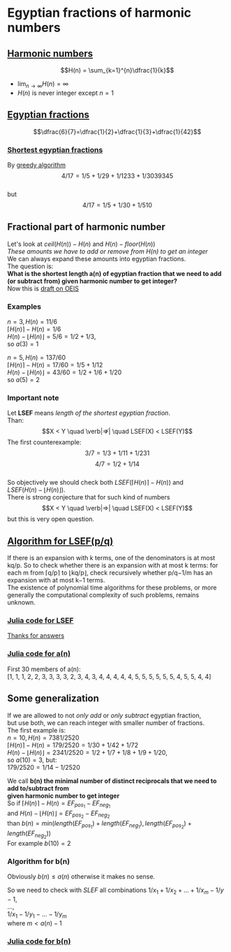 # Egyptian fractions of harmonic numbers
## [Harmonic numbers](https://en.wikipedia.org/wiki/Harmonic_number)   
$$H(n) = \sum_{k=1}^{n}\dfrac{1}{k}$$  
- $\lim_{n \to \infty} H(n) = \infty$
- $H(n)$ is never integer except $n = 1$ 
## [Egyptian fractions](https://en.wikipedia.org/wiki/Egyptian_fraction)
$$\dfrac{6}{7}=\dfrac{1}{2}+\dfrac{1}{3}+\dfrac{1}{42}$$
###  [Shortest egyptian fractions](https://r-knott.surrey.ac.uk/Fractions/egyptian.html#section6.1) 
By [greedy algorithm](https://r-knott.surrey.ac.uk/Fractions/egyptian.html#section5) 
$$4/17 = 1/5 + 1/29 + 1/1233 + 1/3039345$$  
but  
$$4/17 = 1/5 + 1/30 + 1/510$$
## Fractional part of harmonic number
Let's look at $ceil(H(n))-H(n)$ and  $H(n)-floor(H(n))$  
*These amounts we have to add or remove from H(n) to get an integer*  
We can always expand these amounts into egyptian fractions.  
The question is:  
**What is the shortest length a(n) of egyptian fraction that we need to add (or subtract from) given harmonic number to get integer?**  
Now this is [draft on OEIS](https://oeis.org/draft/A363937)  
### Examples
$n=3, H(n)=11/6$  
$\lceil H(n)\rceil-H(n)=1/6$  
$H(n)-\lfloor H(n)\rfloor=5/6=1/2+1/3$,  
so $a(3)=1$  

$n=5, H(n)=137/60$  
$\lceil H(n)\rceil-H(n) = 17/60 = 1/5 + 1/12$  
$H(n)-\lfloor H(n)\rfloor = 43/60 = 1/2 + 1/6 + 1/20$  
so $a(5)=2$  
### Important note
Let **LSEF** means *length of the shortest egyptian fraction*.  
Than:  
$$X < Y \quad \verb|⇏| \quad LSEF(X) < LSEF(Y)$$
The first counterexample:  
$$3/7 = 1/3 + 1/11 + 1/231$$ 
$$4/7 = 1/2 + 1/14$$  
So objectively we should check both $LSEF(\lceil H(n)\rceil-H(n))$ and   
$LSEF(H(n)-\lfloor H(n)\rfloor)$.  
There is strong conjecture that for such kind of numbers  
$$X < Y \quad \verb|⇒| \quad LSEF(X) < LSEF(Y)$$
but this is very open question.  
## [Algorithm for LSEF(p/q)](https://mathoverflow.net/questions/308385/what-is-the-shortest-length-of-an-egyptian-fraction-expansion-for-a-given-p-q)
If there is an expansion with k terms, one of the denominators is at most kq/p. 
So to check whether there is an expansion with at most k terms: for each m from ⌈q/p⌉ to ⌊kq/p⌋, check recursively whether p/q−1/m has an expansion with at most k−1 terms.  
The existence of polynomial time algorithms for these problems, or more generally the computational complexity of such problems, remains unknown.
### [Julia code for LSEF](https://github.com/lesobrod/egyptian-fractions/blob/main/FindLSEF.jl)
[Thanks for answers](https://discourse.julialang.org/t/fast-recursion-with-big-rationals/101023)

### [Julia code for a(n)](https://github.com/lesobrod/egyptian-fractions/blob/main/HLSEF.jl)
First 30 members of a(n):  
[1, 1, 1, 2, 2, 3, 3, 3, 3, 2, 3, 4, 3, 4, 
 4, 4, 4, 4, 5, 5, 5, 5, 5, 5, 4, 5, 5, 4, 4]
 
## Some generalization
If we are allowed to not *only add* or *only subtract* egyptian fraction,  
but use both, we can reach integer with smaller number of fractions.  
The first example is:  
$n=10, H(n)=7381/2520$  
$\lceil H(n)\rceil-H(n) = 179/2520 = 1/30 + 1/42 + 1/72$  
$H(n)-\lfloor H(n)\rfloor = 2341/2520 = 1/2 + 1/7 + 1/8 + 1/9 + 1/20$,  
so $a(10)=3$, but:  
$179/2520 = 1/14 - 1/2520$  

We call **b(n) the minimal number of distinct reciprocals that we need to add to/subtract from  
given harmonic number to get integer**  
So if $\lceil H(n)\rceil-H(n) = EF_{pos_1} - EF_{neg_1}$  
and $H(n)-\lfloor H(n)\rfloor = EF_{pos_2} - EF_{neg_2}$  
than $b(n) = min(length(EF_{pos_1})+length(EF_{neg_1}), length(EF_{pos_2})+length(EF_{neg_2}))$  
For example $b(10) = 2$  
### Algorithm for b(n)
Obviously $b(n) \leq a(n)$ otherwise it makes no sense.  

So we need to check with $SLEF$ all combinations 
$1/x_1+1/x_2+...+1/x_m -1/y-1,$  
$...,$  
$1/x_1-1/y_1-...-1/y_m$  
where $m < a(n) - 1$  
### [Julia code for b(n)]()


